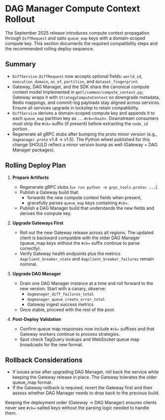 # DAG Manager Compute Context Rollout

The September 2025 release introduces compute context propagation through
`DiffRequest` and salts `queue_map` keys with a domain-scoped compute key. This
section documents the required compatibility steps and the recommended rolling
deploy sequence.

## Summary

- `DiffService.DiffRequest` now accepts optional fields:
  `world_id`, `execution_domain`, `as_of`, `partition`, and
  `dataset_fingerprint`.
- Gateway, DAG Manager, and the SDK share the canonical compute context model implemented in `qmtl/common/compute_context.py`; Gateway wraps it with `StrategyComputeContext` so downgrade metadata, Redis mappings, and commit-log payloads stay aligned across services. Ensure all services upgrade in lockstep to retain compatibility.
- `DiffService` derives a domain-scoped compute key and appends it to each
  `queue_map` partition key as `...#ck=<hash>`. Downstream consumers must strip
  the `#ck=` suffix (if present) before extracting the `node_id` portion.
- Regenerate all gRPC stubs after bumping the proto minor version (e.g.,
  `dagmanager.proto` v1.4 → v1.5). The Python wheel published for this change
  SHOULD reflect a minor version bump as well (Gateway + DAG Manager packages).

## Rolling Deploy Plan

1. **Prepare Artifacts**
   - Regenerate gRPC stubs (`uv run python -m grpc_tools.protoc ...`).
   - Publish a Gateway build that:
     - forwards the new compute context fields when present,
     - gracefully parses `queue_map` keys containing `#ck=`.
   - Publish a DAG Manager build that understands the new fields and derives the
     compute key.

2. **Upgrade Gateways First**
   - Roll out the new Gateway release across all regions. The updated client is
     backward compatible with the older DAG Manager (queue_map keys without the
     `#ck=` suffix continue to parse correctly).
   - Verify Gateway health endpoints plus the metrics `dagclient_breaker_state`
     and `dagclient_breaker_failures` remain nominal.

3. **Upgrade DAG Manager**
   - Drain one DAG Manager instance at a time and roll forward to the new
     version. Start with a canary, observe:
     - `dagmanager_diff_failures_total`
     - `dagmanager_queue_create_error_total`
     - Gateway ingest success metrics
   - Once stable, proceed with the rest of the pool.

4. **Post-Deploy Validation**
   - Confirm queue map responses now include `#ck=` suffixes and that Gateway
     workers continue to process strategies.
   - Spot check TagQuery lookups and WebSocket queue map broadcasts for the new
     format.

## Rollback Considerations

- If issues arise after upgrading DAG Manager, roll back the service while
  keeping the Gateway release in place. The Gateway tolerates the older
  queue_map format.
- If the Gateway rollback is required, revert the Gateway first and then assess
  whether DAG Manager needs to drop back to the previous build.

Keeping the deployment order (Gateway → DAG Manager) ensures clients never see
`#ck=`-salted keys without the parsing logic needed to handle them.
